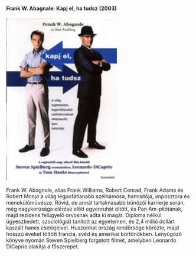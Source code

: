 #### <a name="id_669">Frank W. Abagnale: Kapj el, ha tudsz (2003)</a>
<img src="https://github.com/BercziSandor/calibre_lib/raw/main/Frank%20W.%20Abagnale/Kapj%20el%2C%20ha%20tudsz%20%28669%29/cover.jpg" alt="cover" width="300"/>

<div>
<p>Frank W. Abagnale, alias Frank Williams, Robert Conrad, Frank Adams és Robert Monjo a világ legpofátlanabb szélhámosa, hamisítója, imposztora és menekülőművésze. Rövid, de annál tartalmasabb bűnözői karrierje során, még nagykorúsága elérése előtt egyenruhát öltött, és Pan Am-pilótának, majd rezidens felügyelő orvosnak adta ki magát. Diploma nélkül ügyészkedett, szociológiát tanított az egyetemen, és 2,4 millió dollárt kaszált hamis csekkjeivel. Huszonhat ország rendőrsége körözte, majd hosszú éveket töltött francia, svéd és amerikai börtönökben. Lenyűgöző könyve nyomán Steven Spielberg forgatott filmet, amelyben Leonardo DiCaprio alakítja a főszerepet.</p></div>

